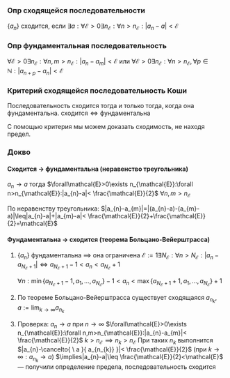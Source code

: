 
### Опр сходящейся последовательности
$\{ a_{n} \}$ cходится, если
$\exists a:\forall\mathcal{E}>0\exists n_{\mathcal{E}}:\forall n>n_{\mathcal{E}}:|a_{n}-a|<\mathcal{E}$

### Опр фундаментальная последовательность

$\forall\mathcal{E}>0\exists n_{\mathcal{E}}:\forall n,m>n_{\mathcal{E}}:|a_{n}-a_{m}|<\mathcal{E}$
или 
$\forall\mathcal{E}>0\exists n_{\mathcal{E}}:\forall n>n_{\mathcal{E}},\forall p \in \mathbb{N}:|a_{n+p}-a_{n}|<\mathcal{E}$

### Критерий сходящейся последовательность Коши

Последовательность сходится тогда и только тогда, когда она фундаментальна.
$\text{сходится} \Longleftrightarrow\text{фундаментальна}$

С помощью критерия мы можем доказать сходимость, не находя предел.

### Докво

#### Сходится $\to$ фундаментальна (неравенство треугольника)

$a_{n}\to a$ тогда $\forall\mathcal{E}>0\exists n_{\mathcal{E}}:\forall n>n_{\mathcal{E}}:|a_{n}-a|< \frac{\mathcal{E}}{2}$
$\forall n,m>n_{\mathcal{E}}$ 

По неравенству треугольника:
$|a_{n}-a_{m}|=|(a_{n}-a)-(a_{m}-a)|\leq|a_{n}-a|+|a_{m}-a|< \frac{\mathcal{E}}{2}+\frac{\mathcal{E}}{2}=\mathcal{E}$

#### Фундаментальна $\to$ сходится (теорема Больцано-Вейерштрасса)

1. $\{ a_{n} \}$ фундаментальна $\implies$ она ограничена
   $\mathcal{E}:=1\exists N_{\mathcal{E}}:\forall n>N_{\mathcal{E}}:|a_{n}-a_{N_\mathcal{E}+1}|\Longleftrightarrow a_{N_{\mathcal{E}}+1}-1<a_{n}<a_{N_{\mathcal{E}}}+1$
   
   $\forall n:\min\{ a_{N_{\mathcal{E}}+1}-1,a_{1},\dots,a_{N_{\mathcal{E}}} \}-1<a_{n}<\max\{ a_{N_{\mathcal{E}}+1}+1, a_{1},\dots,a_{N_{\mathcal{E}}}\}+1$
1. По теореме Больцано-Вейерштрасса существует сходящаяся $a_{n_{k}}$, $a:=\lim_{ k \to \infty }a_{n_{k}}$ 
2. Проверка: $a_{n}\to a$ при $n\to \infty$
   $\forall\mathcal{E}>0\exists n_{\mathcal{E}}:\forall n,m>n_{\mathcal{E}}:|a_{n}-a_{m}|< \frac{\mathcal{E}}{2}$
   $k>n_{\mathcal{E}}\implies n_{k}>n_{\mathcal{E}}$ 
   При таких $n_{k}$ выполнится $|a_{n}-\cancelto{ \ a }{ a_{n_{k}} }|< \frac{\mathcal{E}}{2}$ (при $k\to \infty:a_{n_{k}}\to a$)
   $\implies|a_{n}-a|\leq \frac{\mathcal{E}}{2}<\mathcal{E}$ — получили определение предела, последовательность сходится